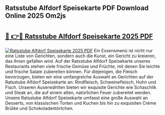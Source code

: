 ## Ratsstube Alfdorf Speisekarte PDF Download Online 2025 Om2js

# <h2><a href="http://gcecad.nevu.top/?p=Ratsstube+Alfdorf+Speisekarte">🔗 👉🔴 Ratsstube Alfdorf Speisekarte 2025 PDF</a></h2>

[![Ratsstube Alfdorf Speisekarte 2025 PDF](https://i.imgur.com/dBaPXMq.png)](http://gcecad.nevu.top/?p=Ratsstube+Alfdorf+Speisekarte)
Ein Essensmenü ist nicht nur eine Liste von Gerichten, sondern auch die Kunst, ein Gericht zu kreieren, das Ihnen gefallen wird. Auf der Ratsstube Alfdorf Speisekarte unseres Restaurants stehen viele frische Gemüse und Früchte, mit denen Sie leichte und frische Salate zubereiten können. Für diejenigen, die Fleisch bevorzugen, bieten wir eine umfangreiche Auswahl an Gerichten auf der Ratsstube Alfdorf Speisekarte an: Rindfleisch, Schweinefleisch, Huhn und Fisch. Unseren Auserwählten bieten wir exquisite Gerichte wie Schaschlik und Steak an, die auf einem alten, natürlichen Feuer zubereitet werden. Unsere Ratsstube Alfdorf Speisekarte umfasst eine große Auswahl an Desserts, von klassischen Torten und Kuchen bis hin zu exquisiten Crème Brûlée und Schokoladentörtchen.
